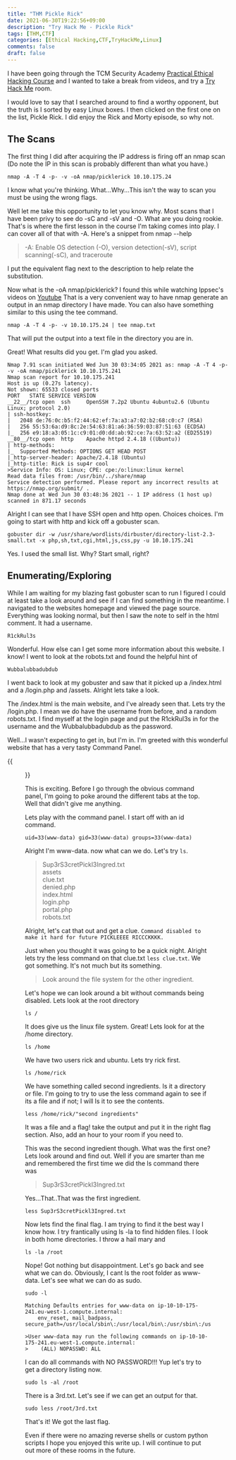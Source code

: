```yaml
---
title: "THM Pickle Rick"
date: 2021-06-30T19:22:56+09:00
description: "Try Hack Me - Pickle Rick"
tags: [THM,CTF]
categories: [Ethical Hacking,CTF,TryHackMe,Linux]
comments: false
draft: false
---
```

I have been going through the TCM Security Academy [Practical Ethical Hacking Course](https://academy.tcm-sec.com/p/practical-ethical-hacking-the-complete-course) and I wanted to take a break from videos, and try a [Try Hack Me](https://tryhackme.eu) room. 

I would love to say that I searched around to find a worthy opponent, but the truth is I sorted by easy Linux boxes. I then clicked on the first one on the list, Pickle Rick. I did enjoy the Rick and Morty episode, so why not. 

## The Scans ##

The first thing I did after acquiring the IP address is firing off an nmap scan (Do note the IP in this scan is probably different than what you have.)
```
nmap -A -T 4 -p- -v -oA nmap/picklerick 10.10.175.24
```
I know what you're thinking. What...Why...This isn't the way to scan you must be using the wrong flags. 

Well let me take this opportunity to let you know why. Most scans that I have been privy to see do -sC and -sV and -O. What are you doing rookie. That's is where the first lesson in the course I'm taking comes into play. I can cover all of that with -A. Here's a snippet from nmap --help
> -A: Enable OS detection (-O), version detection(-sV), script scanning(-sC), and traceroute

I put the equivalent flag next to the description to help relate the substitution.

Now what is the -oA nmap/picklerick? I found this while watching Ippsec's videos on [Youtube](https://www.youtube.com/channel/UCa6eh7gCkpPo5XXUDfygQQA) That is a very convenient way to have nmap generate an output in an nmap directory I have made. You can also have something similar to this using the tee command.

```
nmap -A -T 4 -p- -v 10.10.175.24 | tee nmap.txt
```
That will put the output into a text file in the directory you are in.

Great! What results did you get. I'm glad you asked.
```
Nmap 7.91 scan initiated Wed Jun 30 03:34:05 2021 as: nmap -A -T 4 -p- -v -oA nmap/picklerick 10.10.175.241  
Nmap scan report for 10.10.175.241  
Host is up (0.27s latency).  
Not shown: 65533 closed ports  
PORT   STATE SERVICE VERSION  
__22__/tcp open  ssh     OpenSSH 7.2p2 Ubuntu 4ubuntu2.6 (Ubuntu Linux; protocol 2.0)  
| ssh-hostkey: 
|   2048 de:76:0c:b5:f2:44:62:ef:7a:a3:a7:02:b2:68:c0:c7 (RSA)  
|   256 55:53:6a:d9:8c:2e:54:63:81:a6:36:59:03:87:51:63 (ECDSA)  
|_  256 e9:18:a3:05:1c:c9:01:d0:dd:ab:92:ce:7a:63:52:a2 (ED25519)  
__80__/tcp open  http    Apache httpd 2.4.18 ((Ubuntu))  
| http-methods: 
|_  Supported Methods: OPTIONS GET HEAD POST  
|_http-server-header: Apache/2.4.18 (Ubuntu)  
|_http-title: Rick is sup4r cool  
>Service Info: OS: Linux; CPE: cpe:/o:linux:linux kernel  
Read data files from: /usr/bin/../share/nmap  
Service detection performed. Please report any incorrect results at https://nmap.org/submit/ .  
Nmap done at Wed Jun 30 03:48:36 2021 -- 1 IP address (1 host up) scanned in 871.17 seconds  
```

Alright I can see that I have SSH open and http open. Choices choices. I'm going to start with http and kick off a gobuster scan.
```
gobuster dir -w /usr/share/wordlists/dirbuster/directory-list-2.3-small.txt -x php,sh,txt,cgi,html,js,css,py -u 10.10.175.241
```
Yes. I used the small list. Why? Start small, right?

## Enumerating/Exploring ##

While I am waiting for my blazing fast gobuster scan to run I figured I could at least take a look around and see if I can find something in the meantime. I navigated to the websites homepage and viewed the page source. Everything was looking normal, but then I saw the note to self in the html comment. It had a username.
```
R1ckRul3s
```
Wonderful. How else can I get some more information about this website. I know! I went to look at the robots.txt and found the helpful hint of
```
Wubbalubbadubdub
```
I went back to look at my gobuster and saw that it picked up a /index.html and a /login.php and /assets. Alright lets take a look.

The /index.html is the main website, and I've already seen that. Lets try the /login.php. I mean we do have the username from before, and a random robots.txt. I find myself at the login page and put the R1ckRul3s in for the username and the Wubbalubbadubdub as the password.

Well...I wasn't expecting to get in, but I'm in. I'm greeted with this wonderful website that has a very tasty Command Panel. 

{{<figure src="/images/Posts/008/command.jpg">}}

This is exciting. Before I go through the obvious command panel, I'm going to poke around the different tabs at the top. Well that didn't give me anything. 

Lets play with the command panel. I start off with an id command. 
```
uid=33(www-data) gid=33(www-data) groups=33(www-data)
```
Alright I'm www-data. now what can we do. Let's try ```ls```. 

>Sup3rS3cretPickl3Ingred.txt  
>assets  
>clue.txt  
>denied.php  
>index.html  
>login.php  
>portal.php  
>robots.txt  

Alright, let's cat that out and get a clue.
```Command disabled to make it hard for future PICKLEEEE RICCCKKKK.```

Just when you thought it was going to be a quick night. Alright lets try the less command on that clue.txt ```less clue.txt```. We got something. It's not much but its something.

>Look around the file system for the other ingredient.

Let's hope we can look around a bit without commands being disabled. Lets look at the root directory
```
ls /
```
It does give us the linux file system. Great! Lets look for at the /home directory.
```
ls /home
```
We have two users rick and ubuntu. Lets try rick first.
```
ls /home/rick
```
We have something called second ingredients. Is it a directory or file. I'm going to try to use the less command again to see if its a file and if not; I will ls it to see the contents.
```
less /home/rick/"second ingredients"
```
It was a file and a flag! take the output and put it in the right flag section. Also, add an hour to your room if you need to. 

This was the second ingredient though. What was the first one? Lets look around and find out. Well if you are smarter than me and remembered the first time we did the ls command there was 

>Sup3rS3cretPickl3Ingred.txt

Yes...That..That was the first ingredient. 
```
less Sup3rS3cretPickl3Ingred.txt
```
Now lets find the final flag. I am trying to find it the best way I know how. I try frantically using ls -la to find hidden files. I look in both home directories. I throw a hail mary and 
```
ls -la /root
```
Nope! Got nothing but disappointment. Let's go back and see what we can do. Obviously, I cant ls the root folder as www-data. Let's see what we can do as sudo.
```
sudo -l
```
```
Matching Defaults entries for www-data on ip-10-10-175-241.eu-west-1.compute.internal:  
    env_reset, mail_badpass, secure_path=/usr/local/sbin\:/usr/local/bin\:/usr/sbin\:/usr/bin\:/sbin\:/bin\:/snap/bin  

>User www-data may run the following commands on ip-10-10-175-241.eu-west-1.compute.internal:
>    (ALL) NOPASSWD: ALL

```
I can do all commands with NO PASSWORD!!! Yup let's try to get a directory listing now.
```
sudo ls -al /root
```
There is a 3rd.txt. Let's see if we can get an output for that.
```
sudo less /root/3rd.txt
```
That's it! We got the last flag.

Even if there were no amazing reverse shells or custom python scripts I hope you enjoyed this write up. I will continue to put out more of these rooms in the future. 